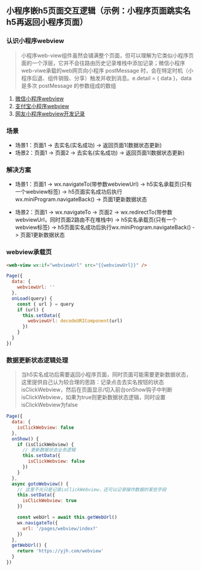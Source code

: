 ## 小程序嵌h5页面交互逻辑（示例：小程序页面跳实名h5再返回小程序页面）

### 认识小程序webview
> 小程序web-view组件虽然会铺满整个页面，但可以理解为它类似小程序页面的一个浮层，它并不会往路由历史记录堆栈中添加记录；微信小程序web-viwe承载的web网页向小程序 postMessage 时，会在特定时机（小程序后退、组件销毁、分享）触发并收到消息。e.detail = { data }，data是多次 postMessage 的参数组成的数组

1. [微信小程序webview](https://developers.weixin.qq.com/miniprogram/dev/component/web-view.html)
2. [支付宝小程序webview](https://docs.alipay.com/mini/component/web-view)
3. [网友小程序webview开发记录](https://www.jianshu.com/p/da8d5ce5c8a7)


### 场景
- 场景1：页面1 -> 去实名(实名成功) -> 返回页面1(数据状态更新)
- 场景2：页面1 -> 页面2 -> 去实名(实名成功) -> 返回页面1(数据状态更新)

### 解决方案
- 场景1：页面1 -> wx.navigateTo(带参数webviewUrl) -> h5实名承载页(只有一个webview标签) -> h5页面实名成功后执行wx.miniProgram.navigateBack() -> 页面1更新数据状态

- 场景2：页面1 -> wx.navigateTo -> 页面2 -> wx.redirectTo(带参数webviewUrl，同时页面2路由不在堆栈中) -> h5实名承载页(只有一个webview标签) -> h5页面实名成功后执行wx.miniProgram.navigateBack() -> 页面1更新数据状态

### webview承载页
```html
<web-view wx:if="webviewUrl" src="{{webviewUrl}}" />
```
```js
Page({
  data: {
    webviewUrl: ''
  },
  onLoad(query) {
    const { url } = query
    if (url) {
      this.setData({
        webviewUrl: decodeURIComponent(url)
      })
    }
  }
})
```

### 数据更新状态逻辑处理
> 当h5实名成功后需要返回小程序页面，同时页面可能需要更新数据状态，这里提供自己认为较合理的思路：记录点击去实名按钮的状态isClickWebview，然后在页面显示/切入前台onShow钩子中判断isClickWebview，如果为true则更新数据状态逻辑，同时设置isClickWebview为false

```js
Page({
  data: {
    isClickWebview: false
  },
  onShow() {
    if (isClickWebview) {
      // 更新数据状态业务逻辑
      this.setData({
        isClickWebview: false
      })
    }
  },
  async gotoWebview() {
    // 这里不光只是记录isClickWebview，还可以记录操作数据的某些字段
    this.setData({
      isClickWebview: true
    })

    const webUrl = await this.getWebUrl()
    wx.navigateTo({
      url: '/pages/webview/index?'
    })
  },
  getWebUrl() {
    return 'https://yjh.com/webview'
  }
})
```
